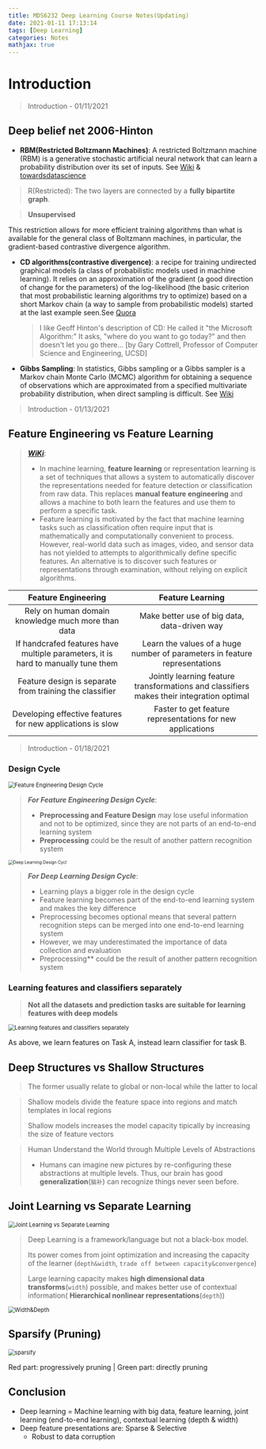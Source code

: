 ```yaml
---
title: MDS6232 Deep Learning Course Notes(Updating)
date: 2021-01-11 17:13:14
tags: [Deep Learning]
categories: Notes
mathjax: true
---
```

# Introduction

> Introduction - 01/11/2021

## Deep belief net 2006-Hinton

- **RBM(Restricted Boltzmann Machines)**: A restricted Boltzmann machine (RBM) is a generative stochastic artificial neural network that can learn a probability distribution over its set of inputs. See [Wiki](https://en.wikipedia.org/wiki/Restricted_Boltzmann_machine) & [towardsdatascience](https://towardsdatascience.com/restricted-boltzmann-machines-simplified-eab1e5878976)

<!-- more -->

> R(Restricted): The two layers are connected by a **fully bipartite graph**.

> **Unsupervised**

This restriction allows for more efficient training algorithms than what is available for the general class of Boltzmann machines, in particular, the gradient-based contrastive divergence algorithm.

- **CD algorithms(contrastive divergence)**: a recipe for training undirected graphical models (a class of probabilistic models used in machine learning). It relies on an approximation of the gradient (a good direction of change for the parameters) of the log-likelihood (the basic criterion that most probabilistic learning algorithms try to optimize) based on a short Markov chain (a way to sample from probabilistic models) started at the last example seen.See [Quora](https://www.quora.com/What-is-contrastive-divergence)

  > I like Geoff Hinton's description of CD: He called it "the Microsoft Algorithm:" It asks, "where do you want to go today?" and then doesn't let you go there... [by Gary Cottrell, Professor of Computer Science and Engineering, UCSD]
  >
- **Gibbs Sampling**: In statistics, Gibbs sampling or a Gibbs sampler is a Markov chain Monte Carlo (MCMC) algorithm for obtaining a sequence of observations which are approximated from a specified multivariate probability distribution, when direct sampling is difficult. See [Wiki](https://en.wikipedia.org/wiki/Gibbs_sampling)

> Introduction - 01/13/2021

## Feature Engineering vs Feature Learning

> ***[WiKi](https://en.wikipedia.org/wiki/Feature_learning)***:
>
> - In machine learning, **feature learning** or representation learning is a set of techniques that allows a system to automatically discover the representations needed for feature detection or classification from raw data. This replaces **manual feature engineering** and allows a machine to both learn the features and use them to perform a specific task.
> - Feature learning is motivated by the fact that machine learning tasks such as classification often require input that is mathematically and computationally convenient to process. However, real-world data such as images, video, and sensor data has not yielded to attempts to algorithmically define specific features. An alternative is to discover such features or representations through examination, without relying on explicit algorithms.


| Feature Engineering | Feature Learning |
| :-: | :-: |
| Rely on human domain knowledge much more than data | Make better use of big data, data-driven way |
| If handcrafed features have multiple parameters, it is hard to manually tune them | Learn the values of a huge number of parameters in feature representations |
| Feature design is separate from training the classifier | Jointly learning feature transformations and classifiers makes their integration optimal |
| Developing effective features for new applications is slow | Faster to get feature representations for new applications |

> Introduction - 01/18/2021

### Design Cycle



<img src="/assets/Feature_Engineering_Design_Cycle.png" alt="Feature Engineering Design Cycle" style="zoom:80%;" />

> ***For Feature Engineering Design Cycle***:
>
> - **Preprocessing and Feature Design** may lose useful information and not to be optimized, since they are not parts of an end-to-end learning system
> - **Preprocessing** could be the result of another pattern recognition system

<img src="/assets/Deep_Learning_Design_Cycle.png" alt="Deep Learning Design Cycl" style="zoom:60%;" />


> ***For Deep Learning Design Cycle***:
>
> - Learning plays a bigger role in the design cycle
> - Feature learning becomes part of the end-to-end learning system and makes the key difference
> - Preprocessing becomes optional means that several pattern recognition steps can be merged into one end-to-end learning system
> - However, we may underestimated the importance of data collection and evaluation
> - Preprocessing** could be the result of another pattern recognition system

### Learning features and classifiers separately

> **Not all the datasets and prediction tasks are suitable for learning features with deep models**

<img src="/assets/LFCS.png" alt="Learning features and classifiers separately" style="zoom:80%;" />

As above, we learn features on Task A, instead learn classifier for task B.

## Deep Structures vs Shallow Structures

> The former usually relate to global or non-local while the latter to local

> Shallow models divide the feature space into regions and match templates in local regions
>
> Shallow models increases the model capacity tipically by increasing the size of feature vectors

> Human Understand the World through Multiple Levels of Abstractions
>
> - Humans can imagine new pictures by re-configuring these abstractions at multiple levels. Thus, our brain has good **generalization**(`脑补`) can recognize things never seen before.

## Joint Learning vs Separate Learning

<img src="/assets/JSL.png" alt="Joint Learning vs Separate Learning" style="zoom:80%;" />

> Deep Learning is a framework/language but not a black-box model.
>
> Its power comes from joint optimization and increasing the capacity of the learner (`depth&width`, `trade off between capacity&convergence`)
>
> Large learning capacity makes **high dimensional data transforms**(`width`) possible, and makes better use of contextual information( **Hierarchical nonlinear representations**(`depth`))

<img src="/assets/widthdepth.png" alt="Width&Depth" style="zoom:80%;" />

## Sparsify (Pruning)

<img src="/assets/Sparsify.png" alt="sparsify" style="zoom:80%;" />

Red part: progressively pruning | Green part: directly pruning

## Conclusion

- Deep learning = Machine learning with big data, feature learning, joint learning (end-to-end learning), contextual learning (depth & width)
- Deep feature presentations are: Sparse & Selective
  - Robust to data corruption
